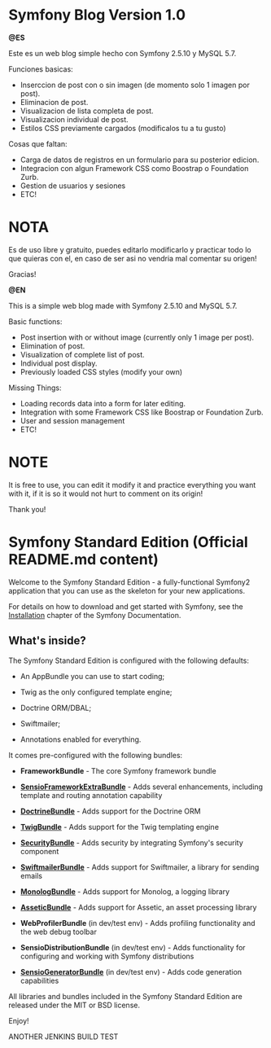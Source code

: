 Symfony Blog Version 1.0
========================

**@ES**

Este es un web blog simple hecho con Symfony 2.5.10 y MySQL 5.7.

Funciones basicas:

- Inserccion de post con o sin imagen (de momento solo 1 imagen por post).
- Eliminacion de post.
- Visualizacion de lista completa de post.
- Visualizacion individual de post.
- Estilos CSS previamente cargados (modificalos tu a tu gusto)

Cosas que faltan:

- Carga de datos de registros en un formulario para su posterior edicion.
- Integracion con algun Framework CSS como Boostrap o Foundation Zurb.
- Gestion de usuarios y sesiones
- ETC!

NOTA
=====

Es de uso libre y gratuito, puedes editarlo modificarlo y practicar todo lo que quieras con el, en caso de ser asi no vendria mal comentar su origen!

Gracias!

**@EN**

This is a simple web blog made with Symfony 2.5.10 and MySQL 5.7.

Basic functions:

- Post insertion with or without image (currently only 1 image per post).
- Elimination of post.
- Visualization of complete list of post.
- Individual post display.
- Previously loaded CSS styles (modify your own)

Missing Things:

- Loading records data into a form for later editing.
- Integration with some Framework CSS like Boostrap or Foundation Zurb.
- User and session management
- ETC!

NOTE
=====

It is free to use, you can edit it modify it and practice everything you want with it, if it is so it would not hurt to comment on its origin!

Thank you!



Symfony Standard Edition (Official README.md content)
========================

Welcome to the Symfony Standard Edition - a fully-functional Symfony2
application that you can use as the skeleton for your new applications.

For details on how to download and get started with Symfony, see the
[Installation][1] chapter of the Symfony Documentation.

What's inside?
--------------

The Symfony Standard Edition is configured with the following defaults:

  * An AppBundle you can use to start coding;

  * Twig as the only configured template engine;

  * Doctrine ORM/DBAL;

  * Swiftmailer;

  * Annotations enabled for everything.

It comes pre-configured with the following bundles:

  * **FrameworkBundle** - The core Symfony framework bundle

  * [**SensioFrameworkExtraBundle**][6] - Adds several enhancements, including
    template and routing annotation capability

  * [**DoctrineBundle**][7] - Adds support for the Doctrine ORM

  * [**TwigBundle**][8] - Adds support for the Twig templating engine

  * [**SecurityBundle**][9] - Adds security by integrating Symfony's security
    component

  * [**SwiftmailerBundle**][10] - Adds support for Swiftmailer, a library for
    sending emails

  * [**MonologBundle**][11] - Adds support for Monolog, a logging library

  * [**AsseticBundle**][12] - Adds support for Assetic, an asset processing
    library

  * **WebProfilerBundle** (in dev/test env) - Adds profiling functionality and
    the web debug toolbar

  * **SensioDistributionBundle** (in dev/test env) - Adds functionality for
    configuring and working with Symfony distributions

  * [**SensioGeneratorBundle**][13] (in dev/test env) - Adds code generation
    capabilities

All libraries and bundles included in the Symfony Standard Edition are
released under the MIT or BSD license.

Enjoy!

[1]:  http://symfony.com/doc/2.5/book/installation.html
[6]:  http://symfony.com/doc/2.5/bundles/SensioFrameworkExtraBundle/index.html
[7]:  http://symfony.com/doc/2.5/book/doctrine.html
[8]:  http://symfony.com/doc/2.5/book/templating.html
[9]:  http://symfony.com/doc/2.5/book/security.html
[10]: http://symfony.com/doc/2.5/cookbook/email.html
[11]: http://symfony.com/doc/2.5/cookbook/logging/monolog.html
[12]: http://symfony.com/doc/2.5/cookbook/assetic/asset_management.html
[13]: http://symfony.com/doc/2.5/bundles/SensioGeneratorBundle/index.html

ANOTHER JENKINS BUILD TEST
